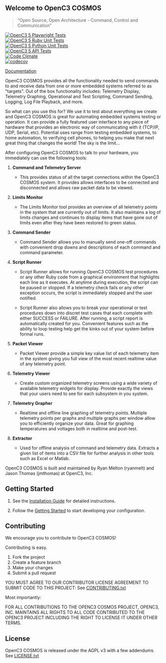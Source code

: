 ## Welcome to OpenC3 COSMOS

> "Open Source, Open Architecture - Command, Control and Communication"

[![OpenC3 5 Playwright Tests](https://github.com/OpenC3/cosmos/actions/workflows/playwright.yml/badge.svg)](https://github.com/OpenC3/cosmos/actions/workflows/playwright.yml)<br/>
[![OpenC3 5 Ruby Unit Tests](https://github.com/OpenC3/cosmos/actions/workflows/ruby_unit_tests.yml/badge.svg)](https://github.com/OpenC3/cosmos/actions/workflows/ruby_unit_tests.yml)<br/>
[![OpenC3 5 Python Unit Tests](https://github.com/OpenC3/cosmos/actions/workflows/python_unit_tests.yml/badge.svg)](https://github.com/OpenC3/cosmos/actions/workflows/python_unit_tests.yml)<br/>
[![OpenC3 5 API Tests](https://github.com/OpenC3/cosmos/actions/workflows/api_tests.yml/badge.svg)](https://github.com/OpenC3/cosmos/actions/workflows/api_tests.yml)<br/>
[![Code Climate](https://codeclimate.com/github/OpenC3/cosmos/badges/gpa.svg)](https://codeclimate.com/github/OpenC3/cosmos)<br/>
[![codecov](https://codecov.io/gh/OpenC3/cosmos/branch/master/graph/badge.svg?token=arrpMGT2RR)](https://codecov.io/gh/OpenC3/cosmos)

[Documentation](https://openc3.com)

OpenC3 COSMOS provides all the functionality needed to send commands to and receive data from one or more embedded systems referred to as "targets". Out of the box functionality includes: Telemetry Display, Telemetry Graphing, Operational and Test Scripting, Command Sending, Logging, Log File Playback, and more.

So what can you use this for? We use it to test about everything we create and OpenC3 COSMOS is great for automating embedded systems testing or operation. It can provide a fully featured user interface to any piece of hardware that provides an electronic way of communicating with it (TCP/IP, UDP, Serial, etc). Potential uses range from testing embedded systems, to home automation, to verifying cell phones, to helping you make that next great thing that changes the world! The sky is the limit...

After configuring OpenC3 COSMOS to talk to your hardware, you immediately can use the following tools:

1. **Command and Telemetry Server**

   - This provides status of all the target connections within the OpenC3 COSMOS system. It provides allows interfaces to be connected and disconnected and allows raw packet data to be viewed.

1. **Limits Monitor**

   - The Limits Monitor tool provides an overview of all telemetry points in the system that are currently out of limits. It also maintains a log of limits changes and continues to display items that have gone out of limits even after they have been restored to green status.

1. **Command Sender**

   - Command Sender allows you to manually send one-off commands with convenient drop downs and descriptions of each command and command parameter.

1. **Script Runner**

   - Script Runner allows for running OpenC3 COSMOS test procedures or any other Ruby code from a graphical environment that highlights each line as it executes. At anytime during execution, the script can be paused or stopped. If a telemetry check fails or any other exception occurs, the script is immediately stopped and the user notified.

   - Script Runner also allows you to break your operational or test procedures down into discret test cases that each complete with either SUCCESS or FAILURE. After running, a script report is automatically created for you. Convenient features such as the ability to loop testing help get the kinks out of your system before formal runs.

1. **Packet Viewer**

   - Packet Viewer provide a simple key value list of each telemetry item in the system giving you full view of the most recent realtime value of any telemetry point.

1. **Telemetry Viewer**

   - Create custom organized telemetry screens using a wide variety of available telemetry widgets for display. Provide exactly the views that your users need to see for each subsystem in you system.

1. **Telemetry Grapher**

   - Realtime and offline line graphing of telemetry points. Multiple telemetry points per graphs and multiple graphs per window allow you to efficiently organize your data. Great for graphing temperatures and voltages both in realtime and post-test.

1. **Extractor**

   - Used for offline analysis of command and telemetry data. Extracts a given list of items into a CSV file for further analysis in other tools such as Excel or Matlab.

OpenC3 COSMOS is built and maintained by Ryan Melton (ryanmelt) and Jason Thomas (jmthomas) at OpenC3, Inc.

## Getting Started

1.  See the [Installation Guide](https://docs.openc3.com/docs/getting-started/installation) for detailed instructions.

1.  Follow the [Getting Started](https://docs.openc3.com/docs/getting-started/gettingstarted) to start developing your configuration.

## Contributing

We encourage you to contribute to OpenC3 COSMOS!

Contributing is easy.

1. Fork the project
2. Create a feature branch
3. Make your changes
4. Submit a pull request

YOU MUST AGREE TO OUR CONTRIBUTOR LICENSE AGREEMENT TO SUBMIT CODE TO THIS PROJECT: See [CONTRIBUTING.txt](CONTRIBUTING.txt)

Most importantly:

FOR ALL CONTRIBUTIONS TO THE OPENC3 COSMOS PROJECT, OPENC3, INC. MAINTAINS ALL RIGHTS TO ALL CODE CONTRIBUTED TO THE OPENC3 PROJECT INCLUDING THE RIGHT TO LICENSE IT UNDER OTHER TERMS.

## License

OpenC3 COSMOS is released under the AGPL v3 with a few addendums. See [LICENSE.txt](LICENSE.txt)
